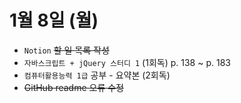 # 1월 8일 (월)

- `Notion` ~~할 일 목록 작성~~
- `자바스크립트 + jQuery 스터디 1` (1회독) p. 138 ~ p. 183
- `컴퓨터활용능력 1급` 공부 - 요약본 (2회독)
- ~~GitHub readme 오류 수정~~
